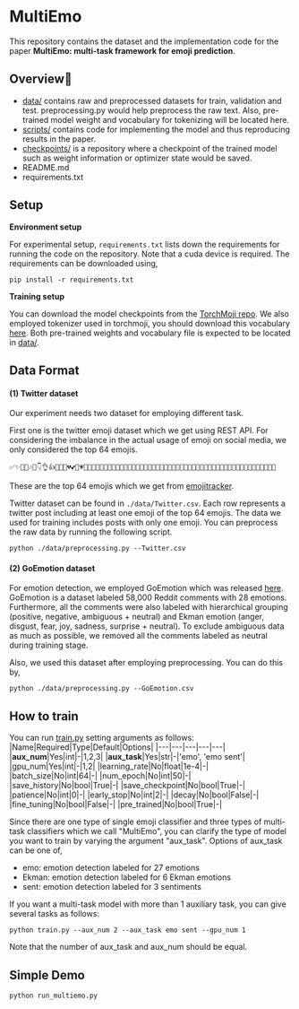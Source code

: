 # MultiEmo 

This repository contains the dataset and the implementation code for the paper **MultiEmo: multi-task framework for emoji prediction**.

Overview🧐
-------------
* [data/]() contains raw and preprocessed datasets for train, validation and test. preprocessing.py would help preprocess the raw text. Also, pre-trained model weight and vocabulary for tokenizing will be located here. 
* [scripts/]() contains code for implementing the model and thus reproducing results in the paper.
* [checkpoints/]() is a repository where a checkpoint of the trained model such as weight information or optimizer state would be saved.
* README.md
* requirements.txt


Setup
-------------
**Environment setup**

For experimental setup, ``requirements.txt`` lists down the requirements for running the code on the repository. Note that a cuda device is required.
The requirements can be downloaded using,
```
pip install -r requirements.txt
``` 

**Training setup**

You can download the model checkpoints from the [TorchMoji repo](https://github.com/huggingface/torchMoji). We also employed tokenizer used in torchmoji, you should download this vocabulary [here](https://github.com/huggingface/torchMoji/blob/master/model/vocabulary.json). Both pre-trained weights and vocabulary file is expected to be located in [data/]().

Data Format
-------------

#### (1) Twitter dataset
Our experiment needs two dataset for employing different task.

First one is the twitter emoji dataset which we get using REST API. For considering the imbalance in the actual usage of emoji on social media, we only considered the top 64 emojis. 
```
✅✨🌚🎉🎶👀👇👌👍👏👑💀💔💕💖💗💙💚💛💜💞💪💯🔥😀😁😂😃😄😅😆😇😈😉😊😋😌😍😎😏😐😑😒😔😕😘😜😝😞😡😢😣😤😩😪😫😬😭😱😳😴🙈🙌🙏
``` 
These are the top 64 emojis which we get from [emojitracker](http://www.emojitracker.com/).


Twitter dataset can be found in ``./data/Twitter.csv``. Each row represents a twitter post including at least one emoji of the top 64 emojis. 
The data we used for training includes posts with only one emoji. You can preprocess the raw data by running the following script.
```
python ./data/preprocessing.py --Twitter.csv
``` 

#### (2) GoEmotion dataset
For emotion detection, we employed GoEmotion which was released [here](https://github.com/google-research/google-research/tree/master/goemotions).
GoEmotion is a dataset labeled 58,000 Reddit  comments with 28 emotions. Furthermore, all the comments were also labeled with hierarchical grouping (positive, negative, ambiguous + neutral) and Ekman emotion (anger, disgust, fear, joy, sadness, surprise + neutral). To exclude ambiguous data as much as possible, we removed all the comments labeled as neutral during training stage. 

Also, we used this dataset after employing preprocessing. You can do this by,
```
python ./data/preprocessing.py --GoEmotion.csv
```


How to train
-------------
You can run [train.py]() setting arguments as follows:
|Name|Required|Type|Default|Options|
|---|---|---|---|---|
|**aux_num**|Yes|int|-|1,2,3|
|**aux_task**|Yes|str|-|'emo', 'emo sent'|
|gpu_num|Yes|int|-|1,2|
|learning_rate|No|float|1e-4|-|
|batch_size|No|int|64|-|
|num_epoch|No|int|50|-|
|save_history|No|bool|True|-|
|save_checkpoint|No|bool|True|-|
|patience|No|int|0|-|
|early_stop|No|int|2|-|
|decay|No|bool|False|-|
|fine_tuning|No|bool|False|-|
|pre_trained|No|bool|True|-|


Since there are one type of single emoji classifier and three types of multi-task classifiers which we call "MultiEmo", you can clarify the type of model you want to train by varying the argument "aux_task".
Options of aux_task can be one of,

* emo: emotion detection labeled for 27 emotions
* Ekman: emotion detection labeled for 6 Ekman emotions
* sent: emotion detection labeled for 3 sentiments

If you want a multi-task model with more than 1 auxiliary task, you can give several tasks as follows:
```
python train.py --aux_num 2 --aux_task emo sent --gpu_num 1
``` 
Note that the number of aux_task and aux_num should be equal.


Simple Demo
-------------
```
python run_multiemo.py 
``` 




